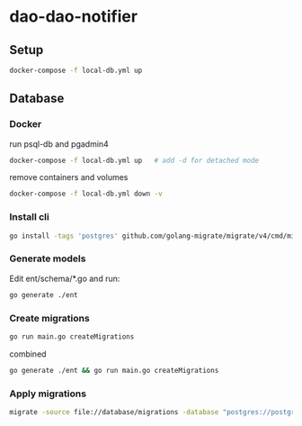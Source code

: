 # dao-dao-notifier

## Setup

```bash
docker-compose -f local-db.yml up
```

## Database

### Docker
run psql-db and pgadmin4
```bash
docker-compose -f local-db.yml up   # add -d for detached mode
```
remove containers and volumes
```bash
docker-compose -f local-db.yml down -v
```

### Install cli

```bash
go install -tags 'postgres' github.com/golang-migrate/migrate/v4/cmd/migrate@latest migrate -database "postgres:
```

### Generate models

Edit ent/schema/*.go and run:

```bash
go generate ./ent
```

### Create migrations

```bash
go run main.go createMigrations
```
combined
    
```bash
go generate ./ent && go run main.go createMigrations
```

### Apply migrations

```bash
migrate -source file://database/migrations -database "postgres://postgres:postgres@localhost:5432/daodao-notifier-db?sslmode=disable&TimeZone=Europe/Zurich" up
```